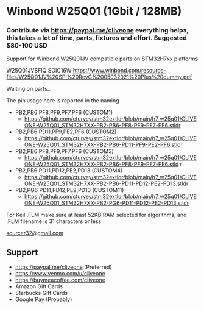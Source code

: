 # Winbond W25Q01 (1Gbit / 128MB)
### Contribute via   https://paypal.me/cliveone  everything helps, this takes a lot of time, parts, fixtures and effort. Suggested $80-100 USD

Support for Winbond W25Q01JV compatible parts on STM32H7xx platforms

  W25Q01JVSFIQ SOIC16W
  https://www.winbond.com/resource-files/W25Q01JV%20SPI%20RevC%2005032021%20Plus%20dummy.pdf
  
Waiting on parts..

The pin usage here is reported in the naming
  *  PB2,PB6  PF8,PF9,PF7,PF6 (CUSTOM1)
     *  https://github.com/cturvey/stm32extldr/blob/main/h7_w25q01/CLIVEONE-W25Q01_STM32H7XX-PB2-PB6-PF8-PF9-PF7-PF6.stldr
  *  PB2,PB6 PD11,PF9,PE2,PF6 (CUSTOM2)
     *  https://github.com/cturvey/stm32extldr/blob/main/h7_w25q01/CLIVEONE-W25Q01_STM32H7XX-PB2-PB6-PD11-PF9-PE2-PF6.stldr
  *  PB2,PB6 PF8,PF9,PF7,PF6 (CUSTOM3)
     *  https://github.com/cturvey/stm32extldr/blob/main/h7_w25q01/CLIVEONE-W25Q01_STM32H7XX-PB2-PB6-PF8-PF9-PF7-PF6.stld r
  *  PB2,PB6 PD11,PD12,PE2,PD13 (CUSTOM4)
     *  https://github.com/cturvey/stm32extldr/blob/main/h7_w25q01/CLIVEONE-W25Q01_STM32H7XX-PB2-PB6-PD11-PD12-PE2-PD13.stldr
  *  PB2,PG6  PD11,PD12,PE2,PD13 (CUSTOM11)
     *  https://github.com/cturvey/stm32extldr/blob/main/h7_w25q01/CLIVEONE-W25Q01_STM32H7XX-PB2-PG6-PD11-PD12-PE2-PD13.stldr

For Keil .FLM make sure at least 52KB RAM selected for algorithms, and .FLM filename is 31 characters or less

 sourcer32@gmail.com
 
##  Support
 
  *  https://paypal.me/cliveone (Preferred)
  *  https://www.venmo.com/u/cliveone
  *  https://buymeacoffee.com/cliveone
  *  Amazon Gift Cards
  *  Starbucks Gift Cards
  *  Google Pay (Probably) 
